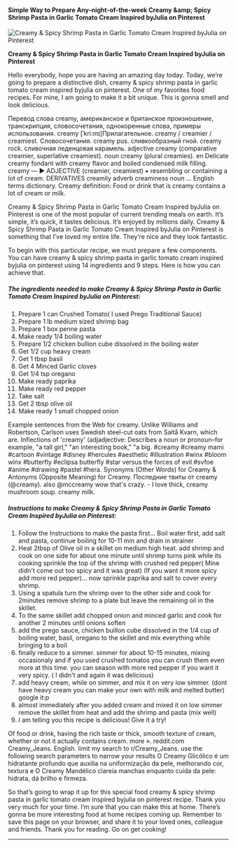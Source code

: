             

#### Simple Way to Prepare Any-night-of-the-week Creamy &amp;amp; Spicy Shrimp Pasta in Garlic Tomato Cream Inspired byJulia on Pinterest

![Creamy &amp; Spicy Shrimp Pasta in Garlic Tomato Cream Inspired byJulia on Pinterest](https://img-global.cpcdn.com/recipes/5272752056958976/751x532cq70/creamy-spicy-shrimp-pasta-in-garlic-tomato-cream-inspired-byjulia-on-pinterest-recipe-main-photo.jpg)

**Creamy &amp; Spicy Shrimp Pasta in Garlic Tomato Cream Inspired byJulia on Pinterest**

Hello everybody, hope you are having an amazing day today. Today, we’re going to prepare a distinctive dish, creamy & spicy shrimp pasta in garlic tomato cream inspired byjulia on pinterest. One of my favorites food recipes. For mine, I am going to make it a bit unique. This is gonna smell and look delicious.

Перевод слова creamy, американское и британское произношение, транскрипция, словосочетания, однокоренные слова, примеры использования. creamy \[ˈkri:mɪ\]Прилагательное. creamy / creamier / creamiest. Словосочетания. creamy pus. сливкообразный гной. creamy rock. сливочная леденцовая карамель. adjective creamy (comparative creamier, superlative creamiest). noun creamy (plural creamies). en Delicate creamy fondant with creamy flavor and boiled condensed milk filling. creamy — ► ADJECTIVE (creamier, creamiest) ▪ resembling or containing a lot of cream. DERIVATIVES creamily adverb creaminess noun … English terms dictionary. Creamy definition: Food or drink that is creamy contains a lot of cream or milk.

Creamy & Spicy Shrimp Pasta in Garlic Tomato Cream Inspired byJulia on Pinterest is one of the most popular of current trending meals on earth. It’s simple, it’s quick, it tastes delicious. It’s enjoyed by millions daily. Creamy & Spicy Shrimp Pasta in Garlic Tomato Cream Inspired byJulia on Pinterest is something that I’ve loved my entire life. They’re nice and they look fantastic.

To begin with this particular recipe, we must prepare a few components. You can have creamy & spicy shrimp pasta in garlic tomato cream inspired byjulia on pinterest using 14 ingredients and 9 steps. Here is how you can achieve that.

##### The ingredients needed to make Creamy & Spicy Shrimp Pasta in Garlic Tomato Cream Inspired byJulia on Pinterest:

1.  Prepare 1 can Crushed Tomato( I used Prego Traditional Sauce)
2.  Prepare 1 lb medium sized shrimp bag
3.  Prepare 1 box penne pasta
4.  Make ready 1/4 boiling water
5.  Prepare 1/2 chicken bullion cube dissolved in the boiling water
6.  Get 1/2 cup heavy cream
7.  Get 1 tbsp basil
8.  Get 4 Minced Garlic cloves
9.  Get 1/4 tsp oregano
10.  Make ready paprika
11.  Make ready red pepper
12.  Take salt
13.  Get 2 tbsp olive oil
14.  Make ready 1 small chopped onion

Example sentences from the Web for creamy. Unlike Williams and Robertson, Carlson uses Swedish steel-cut oats from Saltå Kvarn, which are. Inflections of 'creamy' (adjadjective: Describes a noun or pronoun–for example, "a tall girl," "an interesting book," "a big. #creamy #creamy mami #cartoon #vintage #disney #hercules #aesthetic #illustration #winx #bloom winx #butterfly #eclipsa butterfly #star versus the forces of evil #svfoe #anime #drawing #pastel #hera. Synonyms (Other Words) for Creamy & Antonyms (Opposite Meaning) for Creamy. Последние твиты от creamy (@creamy). also @mccreamy wow that's crazy. - I love thick, creamy mushroom soup. creamy milk.

##### Instructions to make Creamy & Spicy Shrimp Pasta in Garlic Tomato Cream Inspired byJulia on Pinterest:

1.  Follow the Instructions to make the pasta first… Boil water first, add salt and pasta, continue boiling for 10-11 min and drain in strainer
2.  Heat 2tbsp of Olive oil in a skillet on medium high heat. add shrimp and cook on one side for about one minute until shrimp turns pink while its cooking sprinkle the top of the shrimp with crushed red pepper( Mine didn't come out too spicy and it was great) (If you want it more spicy add more red pepper)… now sprinkle paprika and salt to cover every shrimp.
3.  Using a spatula turn the shrimp over to the other side and cook for 2minutes remove shrimp to a plate but leave the remaining oil in the skillet.
4.  To the same skillet add chopped onion and minced garlic and cook for another 2 minutes until onions soften
5.  add the prego sauce, chicken buillon cube dissolved in the 1/4 cup of boiling water, basil, oregano to the skillet and mix everything while bringing to a boil
6.  finally reduce to a simmer. simmer for about 10-15 minutes, mixing occasionaly and if you used crushed tomatos you can crush them even more at this time. you can season with more red pepper if you want it very spicy. ( I didn't and again it was delicious)
7.  add heavy cream, while on simmer, and mix it on very low simmer. (dont have heavy cream you can make your own with milk and melted butter) google it:p
8.  almost immediately after you added cream and mixed it on low simmer remove the skillet from heat and add the shrimp and pasta (mix well)
9.  I am telling you this recipe is delicious! Give it a try!

Of food or drink, having the rich taste or thick, smooth texture of cream, whether or not it actually contains cream. more ». reddit.com Creamy\_Jeans. English. limit my search to r/Creamy\_Jeans. use the following search parameters to narrow your results O Creamy Glicólico é um hidratante profundo que auxilia na uniformização da pele, melhorando cor, textura e O Creamy Mandélico clareia manchas enquanto cuida da pele: hidrata, dá brilho e firmeza.

So that’s going to wrap it up for this special food creamy & spicy shrimp pasta in garlic tomato cream inspired byjulia on pinterest recipe. Thank you very much for your time. I’m sure that you can make this at home. There’s gonna be more interesting food at home recipes coming up. Remember to save this page on your browser, and share it to your loved ones, colleague and friends. Thank you for reading. Go on get cooking!

* * *
